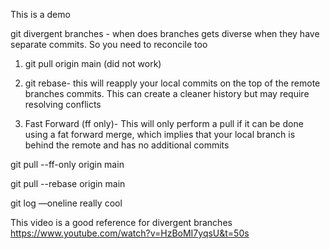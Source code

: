 
This is a demo

git divergent branches - when does branches gets diverse when they have separate commits. So you need to reconcile too

1. git pull origin main   (did not work)

2. git rebase- this will reapply your local commits on the top of the remote branches commits. This can create a cleaner history but may require resolving conflicts

3. Fast Forward (ff only)- This will only perform a pull if it can be done using a fat forward merge, which implies that your local branch is behind the remote and has no additional commits

git pull --ff-only origin main


git pull --rebase origin main

git log —oneline really cool

This video is a good reference for divergent branches
https://www.youtube.com/watch?v=HzBoMI7yqsU&t=50s



